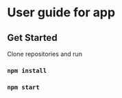 # User guide for app

## Get Started

Clone repositories and run

### `npm install`

### `npm start`
